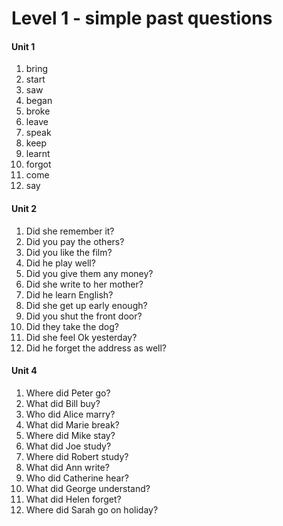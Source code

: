 # Level 1 - simple past questions

#### Unit 1

1. bring
2. start
3. saw
4. began
5. broke
6. leave
7. speak
8. keep
9. learnt
10. forgot
11. come
12. say

#### Unit 2

1. Did  she remember it?
2. Did you pay the others?
3. Did you like the film?
4. Did he play well?
5. Did you give them any money?
6. Did she write to her mother?
7. Did he learn English?
8. Did she get up early enough?
9. Did you shut the front door?
10. Did they take the dog?
11. Did she feel Ok yesterday?
12. Did he forget the address as well?

#### Unit 4

1. Where did Peter go?
2. What did Bill buy?
3. Who did Alice marry?
4. What did Marie break?
5. Where did Mike stay?
6. What did Joe study?
7. Where did Robert study?
8. What did Ann write?
9. Who did Catherine hear?
10. What did George understand?
11. What did Helen forget?
12. Where did Sarah go on holiday?

